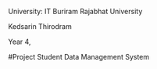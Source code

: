  University: IT Buriram Rajabhat University

 Kedsarin  Thirodram

 Year 4, 

  #Project Student Data Management System 
